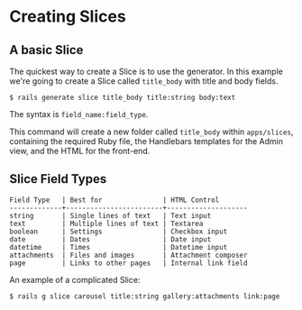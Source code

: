 # Creating Slices

## A basic Slice

The quickest way to create a Slice is to use the generator. In this example
we're going to create a Slice called `title_body` with title and body fields.

```shell
$ rails generate slice title_body title:string body:text
```

The syntax is `field_name:field_type`.

This command will create a new folder called `title_body` within `apps/slices`,
containing the required Ruby file, the Handlebars templates for the Admin view,
and the HTML for the front-end.

## Slice Field Types

```
Field Type   | Best for               | HTML Control
-------------+------------------------+--------------------
string       | Single lines of text   | Text input
text         | Multiple lines of text | Textarea
boolean      | Settings               | Checkbox input
date         | Dates                  | Date input
datetime     | Times                  | Datetime input
attachments  | Files and images       | Attachment composer
page         | Links to other pages   | Internal link field
```

An example of a complicated Slice:

```shell
$ rails g slice carousel title:string gallery:attachments link:page
```
